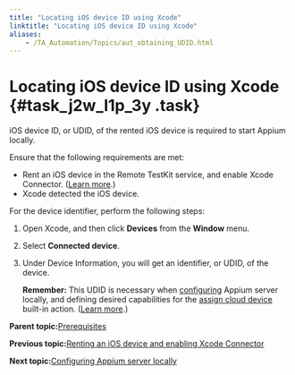 ```yaml
--- 
title: "Locating iOS device ID using Xcode"
linktitle: "Locating iOS device ID using Xcode"
aliases: 
    - /TA_Automation/Topics/aut_obtaining_UDID.html
---
```

# Locating iOS device ID using Xcode {#task_j2w_l1p_3y .task}

iOS device ID, or UDID, of the rented iOS device is required to start Appium locally.

Ensure that the following requirements are met:

-   Rent an iOS device in the Remote TestKit service, and enable Xcode Connector. \([Learn more](aut_app_cloud_testing_iOS_Xcode_connector.html).\)
-   Xcode detected the iOS device.

For the device identifier, perform the following steps:

1.  Open Xcode, and then click **Devices** from the **Window** menu.

2.  Select **Connected device**.

3.  Under Device Information, you will get an identifier, or UDID, of the device.

    **Remember:** This UDID is necessary when [configuring](aut_app_cloud_testing_Appium_RTK_iOS.html) Appium server locally, and defining desired capabilities for the [assign cloud device](bia_assign_cloud_device.html) built-in action. \([Learn more](aut_app_cloud_testing_Appium_RTK_iOS_workflow.html).\)


**Parent topic:**[Prerequisites](../../TA_Automation/Topics/aut_app_cloud_testing_iOS_prerequisites.html)

**Previous topic:**[Renting an iOS device and enabling Xcode Connector](../../TA_Automation/Topics/aut_app_cloud_testing_iOS_Xcode_connector.html)

**Next topic:**[Configuring Appium server locally](../../TA_Automation/Topics/aut_app_cloud_testing_Appium_RTK_iOS.html)

